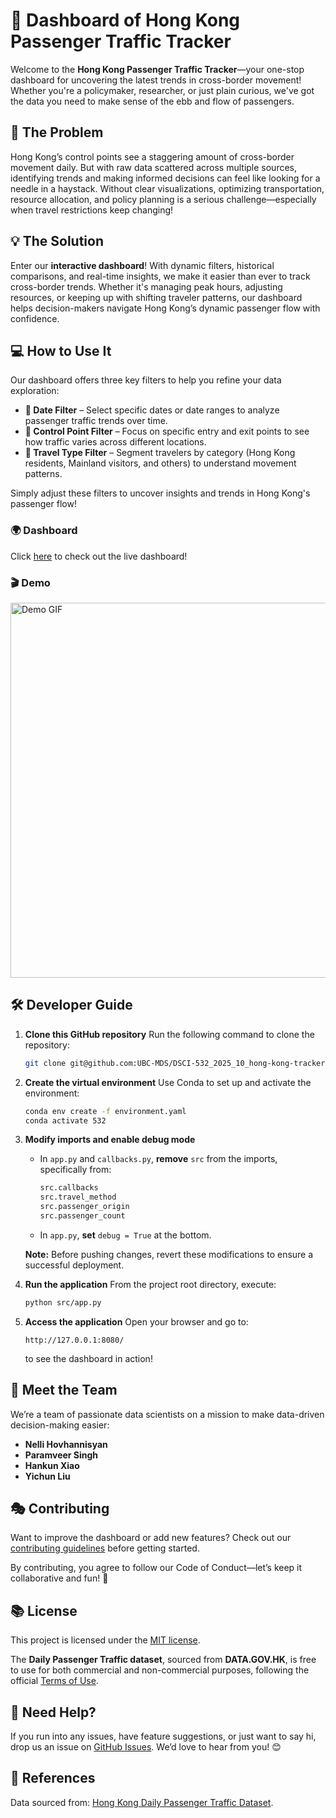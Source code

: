 # 🚀 Dashboard of Hong Kong Passenger Traffic Tracker

Welcome to the **Hong Kong Passenger Traffic Tracker**—your one-stop dashboard for uncovering the latest trends in cross-border movement! Whether you're a policymaker, researcher, or just plain curious, we've got the data you need to make sense of the ebb and flow of passengers.

## 📖 The Problem

Hong Kong’s control points see a staggering amount of cross-border movement daily. But with raw data scattered across multiple sources, identifying trends and making informed decisions can feel like looking for a needle in a haystack. Without clear visualizations, optimizing transportation, resource allocation, and policy planning is a serious challenge—especially when travel restrictions keep changing!

## 💡 The Solution

Enter our **interactive dashboard**! With dynamic filters, historical comparisons, and real-time insights, we make it easier than ever to track cross-border trends. Whether it's managing peak hours, adjusting resources, or keeping up with shifting traveler patterns, our dashboard helps decision-makers navigate Hong Kong’s dynamic passenger flow with confidence.

## 💻 How to Use It

Our dashboard offers three key filters to help you refine your data exploration:

- **📅 Date Filter** – Select specific dates or date ranges to analyze passenger traffic trends over time.
- **🚪 Control Point Filter** – Focus on specific entry and exit points to see how traffic varies across different locations.
- **🛂 Travel Type Filter** – Segment travelers by category (Hong Kong residents, Mainland visitors, and others) to understand movement patterns.

Simply adjust these filters to uncover insights and trends in Hong Kong's passenger flow!

### 🌍 Dashboard

Click [here](https://hong-kong-traffic-tracker.onrender.com) to check out the live dashboard!

### 🎬 Demo

<img src="img/demo.gif" alt="Demo GIF" width="600">

## 🛠 Developer Guide

1. **Clone this GitHub repository**
   Run the following command to clone the repository:

   ```bash
   git clone git@github.com:UBC-MDS/DSCI-532_2025_10_hong-kong-tracker.git
   ```

2. **Create the virtual environment**
   Use Conda to set up and activate the environment:

   ```bash
   conda env create -f environment.yaml
   conda activate 532
   ```

3. **Modify imports and enable debug mode**

   - In `app.py` and `callbacks.py`, **remove** `src` from the imports, specifically from:

     ```python
     src.callbacks
     src.travel_method
     src.passenger_origin
     src.passenger_count
     ```
  
   - In `app.py`, **set** `debug = True` at the bottom.

   **Note:** Before pushing changes, revert these modifications to ensure a successful deployment.

4. **Run the application**
   From the project root directory, execute:

   ```bash
   python src/app.py
   ```

5. **Access the application**
   Open your browser and go to:

   ```
   http://127.0.0.1:8080/
   ```

   to see the dashboard in action!

## 👥 Meet the Team

We’re a team of passionate data scientists on a mission to make data-driven decision-making easier:

- **Nelli Hovhannisyan**
- **Paramveer Singh**
- **Hankun Xiao**
- **Yichun Liu**

## 🎭 Contributing

Want to improve the dashboard or add new features? Check out our [contributing guidelines](https://github.com/UBC-MDS/DSCI-532_2025_10_hong-kong-tracker/blob/main/CONTRIBUTING.md) before getting started.

By contributing, you agree to follow our Code of Conduct—let’s keep it collaborative and fun! 🚀

## 📚 License

This project is licensed under the [MIT license](https://github.com/UBC-MDS/DSCI-532_2025_10_hong-kong-tracker/blob/main/LICENSE.md).

The **Daily Passenger Traffic dataset**, sourced from **DATA.GOV.HK**, is free to use for both commercial and non-commercial purposes, following the official [Terms of Use](https://data.gov.hk/en/terms-and-conditions).

## 💬 Need Help?

If you run into any issues, have feature suggestions, or just want to say hi, drop us an issue on [GitHub Issues](https://github.com/UBC-MDS/DSCI-532_2025_10_hong-kong-tracker/issues). We’d love to hear from you! 😊

## 📖 References

Data sourced from: [Hong Kong Daily Passenger Traffic Dataset](https://data.gov.hk/en-data/dataset/hk-immd-set5-statistics-daily-passenger-traffic).
